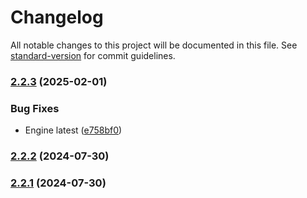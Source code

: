# Changelog

All notable changes to this project will be documented in this file. See [standard-version](https://github.com/conventional-changelog/standard-version) for commit guidelines.

### [2.2.3](https://github.com/RafaelAngelRamirez/express-authentication/compare/v2.2.2...v2.2.3) (2025-02-01)


### Bug Fixes

* Engine latest ([e758bf0](https://github.com/RafaelAngelRamirez/express-authentication/commit/e758bf0926bdd18836aee405f86ba8d5ec595f98))

### [2.2.2](https://github.com/RafaelAngelRamirez/express-authentication/compare/v2.2.1...v2.2.2) (2024-07-30)

### [2.2.1](https://github.com/RafaelAngelRamirez/express-authentication/compare/v2.2.0...v2.2.1) (2024-07-30)
